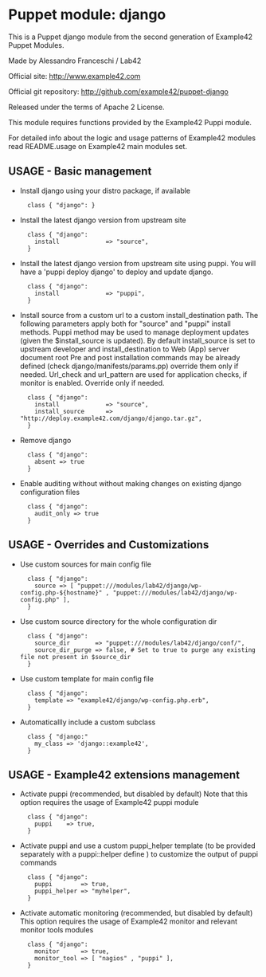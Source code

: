 # Puppet module: django

This is a Puppet django module from the second generation of Example42 Puppet Modules.

Made by Alessandro Franceschi / Lab42

Official site: http://www.example42.com

Official git repository: http://github.com/example42/puppet-django

Released under the terms of Apache 2 License.

This module requires functions provided by the Example42 Puppi module.

For detailed info about the logic and usage patterns of Example42 modules read README.usage on Example42 main modules set.

## USAGE - Basic management

* Install django using your distro package, if available

        class { "django": }

* Install the latest django version from upstream site

        class { "django":
          install             => "source",
        }

* Install the latest django version from upstream site using puppi. 
  You will have a 'puppi deploy django' to deploy and update django.

        class { "django":
          install             => "puppi",
        }

* Install source from a custom url to a custom install_destination path.
  The following parameters apply both for "source" and "puppi" install methods.
  Puppi method may be used to manage deployment updates (given the $install_source is updated).
  By default install_source is set to upstream developer and install_destination to Web (App) server document root
  Pre and post installation commands may be already defined (check django/manifests/params.pp) override them only if needed.
  Url_check and url_pattern are used for application checks, if monitor is enabled. Override only if needed.

        class { "django":
          install             => "source",
          install_source      => "http://deploy.example42.com/django/django.tar.gz",
        }

* Remove django

        class { "django":
          absent => true
        }

* Enable auditing without without making changes on existing django configuration files

        class { "django":
          audit_only => true
        }


## USAGE - Overrides and Customizations
* Use custom sources for main config file 

        class { "django":
          source => [ "puppet:///modules/lab42/django/wp-config.php-${hostname}" , "puppet:///modules/lab42/django/wp-config.php" ], 
        }


* Use custom source directory for the whole configuration dir

        class { "django":
          source_dir       => "puppet:///modules/lab42/django/conf/",
          source_dir_purge => false, # Set to true to purge any existing file not present in $source_dir
        }

* Use custom template for main config file 

        class { "django":
          template => "example42/django/wp-config.php.erb",      
        }

* Automaticallly include a custom subclass

        class { "django:"
          my_class => 'django::example42',
        }


## USAGE - Example42 extensions management 
* Activate puppi (recommended, but disabled by default)
  Note that this option requires the usage of Example42 puppi module

        class { "django": 
          puppi    => true,
        }

* Activate puppi and use a custom puppi_helper template (to be provided separately with
  a puppi::helper define ) to customize the output of puppi commands 

        class { "django":
          puppi        => true,
          puppi_helper => "myhelper", 
        }

* Activate automatic monitoring (recommended, but disabled by default)
  This option requires the usage of Example42 monitor and relevant monitor tools modules

        class { "django":
          monitor      => true,
          monitor_tool => [ "nagios" , "puppi" ],
        }

